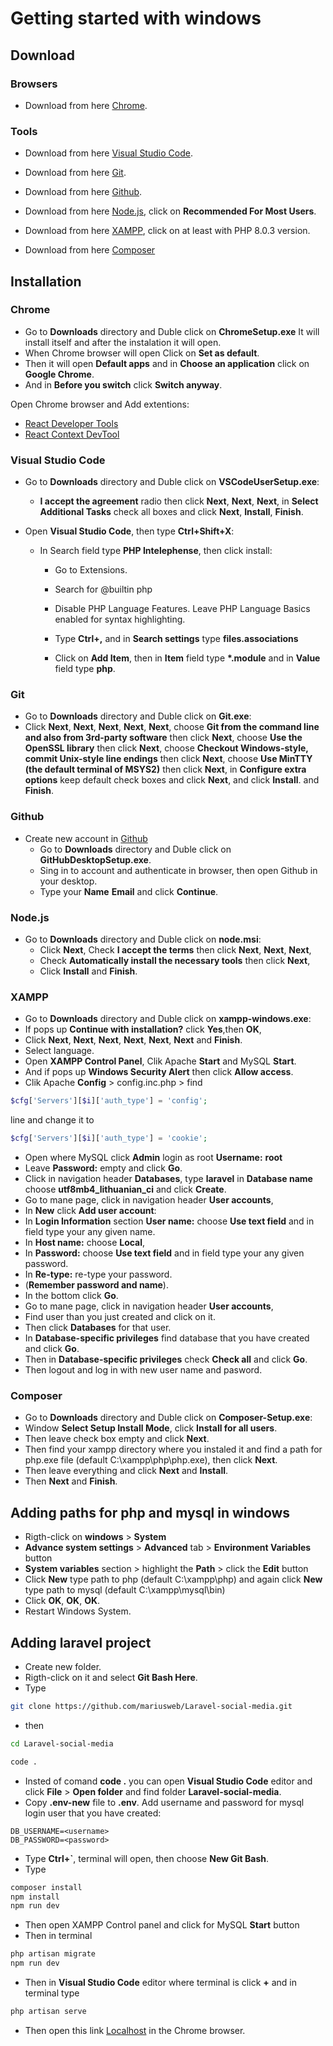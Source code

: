# Getting started with windows

## Download

### Browsers

- Download from here [Chrome](https://www.google.com/chrome/).

### Tools

- Download from here [Visual Studio Code](https://code.visualstudio.com/Download).

- Download from here [Git](https://git-scm.com/download/win).

- Download from here [Github](https://desktop.github.com/).

- Download from here [Node.js](https://nodejs.org/en/), click on **Recommended For Most Users**.

- Download from here [XAMPP](https://www.apachefriends.org/download.html), click on at least with PHP 8.0.3 version.

- Download from here [Composer](https://getcomposer.org/download/)

## Installation

### Chrome

- Go to **Downloads** directory and Duble click on **ChromeSetup.exe**
  It will install itself and after the instalation it will open.
- When Chrome browser will open Click on **Set as default**.
- Then it will open **Default apps** and in **Choose an application** click on **Google Chrome**.
- And in **Before you switch** click **Switch anyway**.

Open Chrome browser and Add extentions:

- [React Developer Tools](https://chrome.google.com/webstore/detail/react-developer-tools/fmkadmapgofadopljbjfkapdkoienihi)
- [React Context DevTool](https://chrome.google.com/webstore/detail/react-context-devtool/oddhnidmicpefilikhgeagedibnefkcf)

### Visual Studio Code

- Go to **Downloads** directory and Duble click on **VSCodeUserSetup.exe**:

  - **I accept the agreement** radio then click **Next**, **Next**, **Next**,
    in **Select Additional Tasks** check all boxes and click **Next**, **Install**, **Finish**.

- Open **Visual Studio Code**, then type **Ctrl+Shift+X**:

  - In Search field type **PHP Intelephense**, then click install:

    - Go to Extensions.
    - Search for @builtin php
    - Disable PHP Language Features. Leave PHP Language Basics enabled for syntax highlighting.

    - Type **Ctrl+,** and in **Search settings** type **files.associations**
    - Click on **Add Item**, then in **Item** field type **\*.module** and in **Value** field type **php**.

### Git

- Go to **Downloads** directory and Duble click on **Git.exe**:
- Click **Next**, **Next**, **Next**, **Next**, **Next**,
  choose **Git from the command line and also from 3rd-party software** then click **Next**,
  choose **Use the OpenSSL library** then click **Next**,
  choose **Checkout Windows-style, commit Unix-style line endings** then click **Next**,
  choose **Use MinTTY (the default terminal of MSYS2)** then click **Next**,
  in **Configure extra options** keep default check boxes and click **Next**,
  and click **Install**. and **Finish**.

### Github

- Create new account in [Github](https://github.com/)
  - Go to **Downloads** directory and Duble click on **GitHubDesktopSetup.exe**.
  - Sing in to account and authenticate in browser, then open Github in your desktop.
  - Type your **Name** **Email** and click **Continue**.

### Node.js

- Go to **Downloads** directory and Duble click on **node.msi**:
  - Click **Next**, Check **I accept the terms** then click **Next**, **Next**, **Next**,
  - Check **Automatically install the necessary tools** then click **Next**,
  - Click **Install** and **Finish**.

### XAMPP

- Go to **Downloads** directory and Duble click on **xampp-windows.exe**:
- If pops up **Continue with installation?** click **Yes**,then **OK**,
- Click **Next**, **Next**, **Next**, **Next**, **Next**, **Next** and **Finish**.
- Select language.
- Open **XAMPP Control Panel**, Clik Apache **Start** and MySQL **Start**.
- And if pops up **Windows Security Alert** then click **Allow access**.
- Clik Apache **Config** > config.inc.php > find

```php
$cfg['Servers'][$i]['auth_type'] = 'config';
```

line and change it to

```php
$cfg['Servers'][$i]['auth_type'] = 'cookie';
```

- Open where MySQL click **Admin** login as root **Username:** **root**
- Leave **Password:** empty and click **Go**.
- Click in navigation header **Databases**, type **laravel** in **Database name** choose **utf8mb4_lithuanian_ci** and click **Create**.
- Go to mane page, click in navigation header **User accounts**,
- In **New** click **Add user account**:
- In **Login Information** section **User name:** choose **Use text field** and in field type your any given name.
- In **Host name:** choose **Local**,
- In **Password:** choose **Use text field** and in field type your any given password.
- In **Re-type:** re-type your password.
- (**Remember password and name**).
- In the bottom click **Go**.
- Go to mane page, click in navigation header **User accounts**,
- Find user than you just created and click on it.
- Then click **Databases** for that user.
- In **Database-specific privileges** find database that you have created and click **Go**.
- Then in **Database-specific privileges** check **Check all** and click **Go**.
- Then logout and log in with new user name and pasword.

### Composer

- Go to **Downloads** directory and Duble click on **Composer-Setup.exe**:
- Window **Select Setup Install Mode**, click **Install for all users**.
- Then leave check box empty and click **Next**.
- Then find your xampp directory where you instaled it and find a path for php.exe file (default C:\xampp\php\php.exe), then click **Next**.
- Then leave everything and click **Next** and **Install**.
- Then **Next** and **Finish**.

## Adding paths for php and mysql in windows

- Rigth-click on **windows** > **System**
- **Advance system settings** > **Advanced** tab > **Environment Variables** button
- **System variables** section > highlight the **Path** > click the **Edit** button
- Click **New** type path to php (default C:\xampp\php) and again
  click **New** type path to mysql (default C:\xampp\mysql\bin)
- Click **OK**, **OK**, **OK**.
- Restart Windows System.

## Adding laravel project

- Create new folder.
- Rigth-click on it and select **Git Bash Here**.
- Type

```bash
git clone https://github.com/mariusweb/Laravel-social-media.git
```

- then

```bash
cd Laravel-social-media

code .
```

- Insted of comand **code .** you can open **Visual Studio Code** editor and
  click **File** > **Open folder** and find folder **Laravel-social-media**.
- Copy **.env-new** file to **.env**. Add username and password for mysql login user that you have created:

```env
DB_USERNAME=<username>
DB_PASSWORD=<password>
```


- Type **Ctrl+`**, terminal will open, then choose **New Git Bash**.
- Type

```bash
composer install
npm install
npm run dev
```

- Then open XAMPP Control panel and click for MySQL **Start** button
- Then in terminal

```bash
php artisan migrate
npm run dev
```

- Then in **Visual Studio Code** editor where terminal is click **+**
  and in terminal type

```bash
php artisan serve
```
- Then open this link [Localhost](http://127.0.0.1:8000/) in the Chrome browser.

